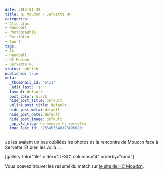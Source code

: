 ```yaml
---
date: 2012-01-29
title: HC Moudon - Servette HC
categories:
- Clic clac
- Handball
- Photographie
- Portfolio
- Sport
tags:
- D2
- Handball
- HC Moudon
- Servette HC
status: publish
published: true
meta:
  _thumbnail_id: '5411'
  _edit_last: '1'
  layout: default
  post_color: black
  hide_post_title: default
  unlink_post_title: default
  hide_post_meta: default
  hide_post_date: default
  hide_post_image: default
  _wp_old_slug: hc-moudon-hc-servette
  tmac_last_id: '256453648173895680'
---
```

Je les avaient un peu oubliées les photos de la rencontre de Moudon face à Servette. Et bien les voilà ... <!--more-->

[gallery link="file" order="DESC" columns="4" orderby="rand"]

Vous pouvez trouver les résumé du match sur <a title="Résumé du match sur le site du HC Moudon" href="https://www.moudon-handball.ch/?p=3072">le site du HC Moudon</a>.
